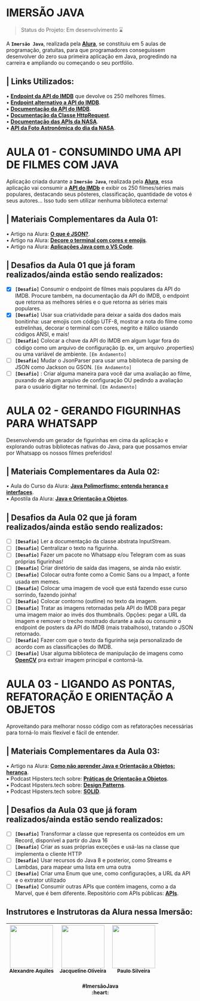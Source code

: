 # IMERSÃO JAVA
> Status do Projeto: Em desenvolvimento :hourglass:
<!-- Status do Projeto: Concluido :heavy_check_mark:-->
A **`Imersão Java`**, realizada pela **[Alura](https://www.alura.com.br/)**, se constituiu em 5 aulas de programação, gratuitas, para que programadores conseguissem desenvolver do zero sua primeira aplicação em Java, progredindo na carreira e ampliando ou começando o seu portfólio.

## | Links Utilizados:
• **[Endpoint da API do IMDB](https://imdb-api.com/api#Top250Movies-header)** que devolve os 250 melhores filmes. <br>
• **[Endpoint alternativo a API do IMDB](https://alura-filmes.herokuapp.com/conteudos)**. <br>
• **[Documentação da API do IMDB](https://imdb-api.com/api)**. <br>
• **[Documentação da Classe HttpRequest](https://docs.oracle.com/en/java/javase/17/docs/api/java.net.http/java/net/http/HttpRequest.html)**. <br>
• **[Documentação das APIs da NASA](https://api.nasa.gov/)**. <br>
• **[API da Foto Astronômica do dia da NASA](https://api.nasa.gov/planetary/apod?api_key=DEMO_KEY)**. <br>

# AULA 01 - CONSUMINDO UMA API DE FILMES COM JAVA
Aplicação criada durante a **`Imersão Java`**, realizada pela **[Alura](https://www.alura.com.br/)**, essa aplicação vai consumir a **[API do IMDb](https://imdb-api.com/)** e exibir os 250 filmes/séries mais populares, destacando seus pôsteres, classificação, quantidade de votos é seus autores... Isso tudo sem utilizar nenhuma biblioteca externa!

## | Materiais Complementares da Aula 01:
• Artigo na Alura: **[O que é JSON?](https://www.alura.com.br/artigos/o-que-e-json)**. <br>
• Artigo na Alura: **[Decore o terminal com cores e emojis](https://docs.oracle.com/en/java/javase/17/docs/api/java.net.http/java/net/http/HttpRequest.html)**. <br>
• Artigo na Alura: **[Aplicações Java com o VS Code](https://www.alura.com.br/artigos/desenvolvendo-aplicacoes-java-vs-code)**. <br>

## | Desafios da **Aula 01** que já foram realizados/ainda estão sendo realizados:
- [x] **`[Desafio]`** Consumir o endpoint de filmes mais populares da API do IMDB. Procure também, na documentação da API do IMDB, o endpoint que retorna as melhores séries e o que retorna as séries mais populares.<br>
- [x] **`[Desafio]`** Usar sua criatividade para deixar a saída dos dados mais bonitinha: usar emojis com código UTF-8, mostrar a nota do filme como estrelinhas, decorar o terminal com cores, negrito e itálico usando códigos ANSI, e mais!<br>
- [ ] **`[Desafio]`** Colocar a chave da API do IMDB em algum lugar fora do código como um arquivo de configuração (p. ex, um arquivo .properties) ou uma variável de ambiente.  `[Em Andamento]` <br>
- [ ] **`[Desafio]`** Mudar o JsonParser para usar uma biblioteca de parsing de JSON como Jackson ou GSON.  `[Em Andamento]` <br>
- [ ] **`[Desafio]`** : Criar alguma maneira para você dar uma avaliação ao filme, puxando de algum arquivo de configuração OU pedindo a avaliação para o usuário digitar no terminal.  `[Em Andamento]` <br>

# AULA 02 - GERANDO FIGURINHAS PARA WHATSAPP
 Desenvolvendo um gerador de figurinhas em cima da aplicação e explorando outras bibliotecas nativas do Java, para que possamos enviar por Whatsapp os nossos filmes preferidos!

## | Materiais Complementares da Aula 02:
• Aula do Curso da Alura: **[Java Polimorfismo: entenda herança e interfaces](https://www.alura.com.br/conteudo/java-heranca-interfaces-polimorfismo)**. <br>
• Apostila da Alura: **[Java e Orientação a Objetos](https://www.alura.com.br/apostila-java-orientacao-objetos/apendice-pacote-java-io)**. <br>

## | Desafios da **Aula 02** que já foram realizados/ainda estão sendo realizados:
- [ ] **`[Desafio]`** Ler a documentação da classe abstrata InputStream. <br>
- [ ] **`[Desafio]`** Centralizar o texto na figurinha. <br>
- [ ] **`[Desafio]`** Fazer um pacote no Whatsapp e/ou Telegram com as suas próprias figurinhas! <br>
- [ ] **`[Desafio]`** Criar diretório de saída das imagens, se ainda não existir. <br>
- [ ] **`[Desafio]`** Colocar outra fonte como a Comic Sans ou a Impact, a fonte usada em memes. <br>
- [ ] **`[Desafio]`** Colocar uma imagem de você que está fazendo esse curso sorrindo, fazendo joinha! <br>
- [ ] **`[Desafio]`** Colocar contorno (outline) no texto da imagem. <br>
- [ ] **`[Desafio]`** Tratar as imagens retornadas pela API do IMDB para pegar uma imagem maior ao invés dos thumbnails. Opções: pegar a URL da imagem e remover o trecho mostrado durante a aula ou consumir o endpoint de posters da API do IMDB (mais trabalhoso), tratando o JSON retornado. <br>
- [ ] **`[Desafio]`** Fazer com que o texto da figurinha seja personalizado de acordo com as classificações do IMDB. <br>
- [ ] **`[Desafio]`** Usar alguma biblioteca de manipulação de imagens como **[OpenCV](https://github.com/opencv-java)** pra extrair imagem principal e contorná-la. <br>

# AULA 03 - LIGANDO AS PONTAS, REFATORAÇÃO E ORIENTAÇÃO A OBJETOS
Aproveitando para melhorar nosso código com as refatorações necessárias para torná-lo mais flexível e fácil de entender.

## | Materiais Complementares da Aula 03:
• Artigo na Alura: **[Como não aprender Java e Orientação a Objetos: herança](https://www.alura.com.br/artigos/como-nao-aprender-orientacao-a-objetos-heranca)**. <br>
• Podcast Hipsters.tech sobre: **[Práticas de Orientação a Objetos](https://www.alura.com.br/podcast/praticas-de-orientacao-a-objetos-hipsters-129-a453)**. <br>
• Podcast Hipsters.tech sobre: **[Design Patterns](https://www.alura.com.br/podcast/design-patterns-hipsters-206-a345)**. <br>
• Podcast Hipsters.tech sobre: **[SOLID](https://www.alura.com.br/podcast/solid-codigo-bom-e-bonito-hipsters-ponto-tech-219-a649)**. <br>

## | Desafios da **Aula 03** que já foram realizados/ainda estão sendo realizados:
- [ ] **`[Desafio]`** Transformar a classe que representa os conteúdos em um Record, disponível a partir do Java 16 <br>
- [ ] **`[Desafio]`** Criar as suas próprias exceções e usá-las na classe que implementa o cliente HTTP <br>
- [ ] **`[Desafio]`** Usar recursos do Java 8 e posterior, como Streams e Lambdas, para mapear uma lista em uma outra <br>
- [ ] **`[Desafio]`** Criar uma Enum que une, como configurações, a URL da API e o extrator utilizado <br>
- [ ] **`[Desafio]`** Consumir outras APIs que contém imagens, como a da Marvel, que é bem diferente. Repositório com APIs públicas: **[APIs](https://github.com/public-apis/public-apis)**. <br>

## Instrutores e Instrutoras da Alura nessa Imersão:

| [<img src="https://avatars.githubusercontent.com/u/258331?v=4" width=115><br><sub>Alexandre Aquiles</sub>](https://github.com/alexandreaquiles) |  [<img src="https://avatars.githubusercontent.com/u/66698429?v=4" width=115><br><sub>Jacqueline Oliveira</sub>](https://github.com/jacqueline-oliveira) |  [<img src="https://avatars.githubusercontent.com/u/71636?v=4" width=115><br><sub>Paulo Silveira</sub>](https://github.com/peas) |
| :---: | :---: | :---: |

<h4 align="center">
<strong>#ImersãoJava</strong> <br>
:heart:
</h4>
